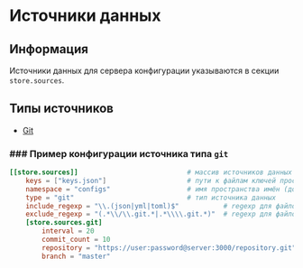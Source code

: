 # Источники данных

## Информация

Источники данных для сервера конфигурации указываются в секции `store.sources`.

## Типы источников

- [Git](#git)

### ### <a name="git"></a> Пример конфигурации источника типа `git`

```toml
[[store.sources]]                           # массив источников данных
    keys = ["keys.json"]                    # пути к файлам ключей простанства имён
    namespace = "configs"                   # имя пространства имён (должно быть уникально)
    type = "git"                            # тип источника данных
    include_regexp = "\\.(json|yml|toml)$"           # regexp для файлов вхождения
    exclude_regexp = "(.*\\/\\.git.*|.*\\\\.git.*)"  # regexp для файлов исключения
    [store.sources.git]                                                     # настройка git репозитория
        interval = 20                                                       # интервал опроса в секундах
        commit_count = 10                                                   # максимальное количество коммитов
        repository = "https://user:password@server:3000/repository.git"     # репозиторий
        branch = "master"                                                   # ветка
```